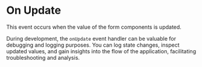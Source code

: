# On Update

This event occurs when the value of the form components is updated.

During development, the `onUpdate` event handler can be valuable for debugging and logging purposes. You can log state changes, inspect updated values, and gain insights into the flow of the application, facilitating troubleshooting and analysis.
